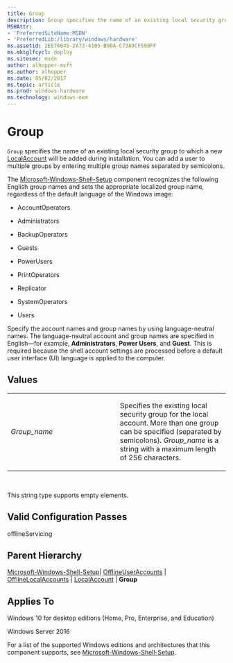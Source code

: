 ```yaml
---
title: Group
description: Group specifies the name of an existing local security group to which a new LocalAccount will be added during installation. You can add a user to multiple groups by entering multiple group names separated by semicolons.
MSHAttr:
- 'PreferredSiteName:MSDN'
- 'PreferredLib:/library/windows/hardware'
ms.assetid: 2EE76045-2A73-4105-B90A-C73A9CF598FF
ms.mktglfcycl: deploy
ms.sitesec: msdn
author: alhopper-msft
ms.author: alhopper
ms.date: 05/02/2017
ms.topic: article
ms.prod: windows-hardware
ms.technology: windows-oem
---
```


# Group


`Group` specifies the name of an existing local security group to which a new [LocalAccount](microsoft-windows-shell-setup-offlineuseraccounts-offlinelocalaccounts-localaccount.md) will be added during installation. You can add a user to multiple groups by entering multiple group names separated by semicolons.

The [Microsoft-Windows-Shell-Setup](microsoft-windows-shell-setup.md) component recognizes the following English group names and sets the appropriate localized group name, regardless of the default language of the Windows image:

-   AccountOperators

-   Administrators

-   BackupOperators

-   Guests

-   PowerUsers

-   PrintOperators

-   Replicator

-   SystemOperators

-   Users

Specify the account names and group names by using language-neutral names. The language-neutral account and group names are specified in English—for example, **Administrators**, **Power Users**, and **Guest**. This is required because the shell account settings are processed before a default user interface (UI) language is applied to the computer.

## Values


<table>
<colgroup>
<col width="50%" />
<col width="50%" />
</colgroup>
<tbody>
<tr class="odd">
<td><p><em>Group_name</em></p></td>
<td><p>Specifies the existing local security group for the local account. More than one group can be specified (separated by semicolons). <em>Group_name</em> is a string with a maximum length of 256 characters.</p></td>
</tr>
</tbody>
</table>

 

This string type supports empty elements.

## Valid Configuration Passes


offlineServicing

## Parent Hierarchy


[Microsoft-Windows-Shell-Setup](microsoft-windows-shell-setup.md)| [OfflineUserAccounts](microsoft-windows-shell-setup-offlineuseraccounts.md) | [OfflineLocalAccounts](microsoft-windows-shell-setup-offlineuseraccounts-offlinelocalaccounts.md) | [LocalAccount](microsoft-windows-shell-setup-offlineuseraccounts-offlinelocalaccounts-localaccount.md) | **Group**

## Applies To


Windows 10 for desktop editions (Home, Pro, Enterprise, and Education)

Windows Server 2016

For a list of the supported Windows editions and architectures that this component supports, see [Microsoft-Windows-Shell-Setup](microsoft-windows-shell-setup.md).

 

 






